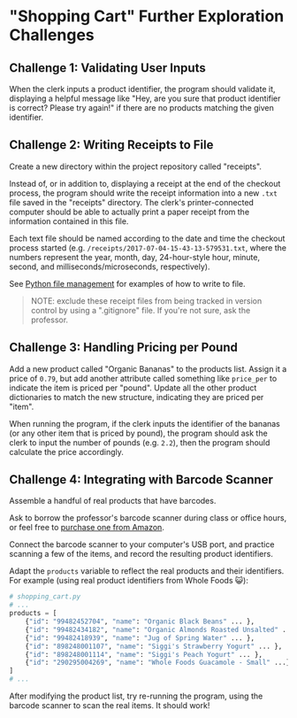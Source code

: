 # "Shopping Cart" Further Exploration Challenges

## Challenge 1: Validating User Inputs

When the clerk inputs a product identifier, the program should validate it, displaying a helpful message like "Hey, are you sure that product identifier is correct? Please try again!" if there are no products matching the given identifier.

## Challenge 2: Writing Receipts to File

Create a new directory within the project repository called "receipts".

Instead of, or in addition to, displaying a receipt at the end of the checkout process, the program should write the receipt information into a new `.txt` file saved in the "receipts" directory. The clerk's printer-connected computer should be able to actually print a paper receipt from the information contained in this file.

Each text file should be named according to the date and time the checkout process started (e.g. `/receipts/2017-07-04-15-43-13-579531.txt`, where the numbers represent the year, month, day, 24-hour-style hour, minute, second, and milliseconds/microseconds, respectively).

See [Python file management](/notes/python/file-management.md) for examples of how to write to file.

> NOTE: exclude these receipt files from being tracked in version control by using a ".gitignore" file. If you're not sure, ask the professor.

## Challenge 3: Handling Pricing per Pound

Add a new product called "Organic Bananas" to the products list. Assign it a price of `0.79`, but add another attribute called something like `price_per` to indicate the item is priced per "pound". Update all the other product dictionaries to match the new structure, indicating they are priced per "item".

When running the program, if the clerk inputs the identifier of the bananas (or any other item that is priced by pound), the program should ask the clerk to input the number of pounds (e.g. `2.2`), then the program should calculate the price accordingly.

## Challenge 4: Integrating with Barcode Scanner

Assemble a handful of real products that have barcodes.

Ask to borrow the professor's barcode scanner during class or office hours, or feel free to [purchase one from Amazon](https://www.amazon.com/gp/product/B003OUQ174/ref=ppx_yo_dt_b_asin_title_o03__o00_s00?ie=UTF8&psc=1).

Connect the barcode scanner to your computer's USB port, and practice scanning a few of the items, and record the resulting product identifiers.

Adapt the `products` variable to reflect the real products and their identifiers. For example (using real product identifiers from Whole Foods :smiley_cat:):

```py
# shopping_cart.py
# ...
products = [
    {"id": "99482452704", "name": "Organic Black Beans" ... },
    {"id": "99482434182", "name": "Organic Almonds Roasted Unsalted" ...},
    {"id": "99482418939", "name": "Jug of Spring Water" ... },
    {"id": "898248001107", "name": "Siggi's Strawberry Yogurt" ... },
    {"id": "898248001114", "name": "Siggi's Peach Yogurt" ... },
    {"id": "290295004269", "name": "Whole Foods Guacamole - Small" ...},
]
# ...
```

After modifying the product list, try re-running the program, using the barcode scanner to scan the real items. It should work!
